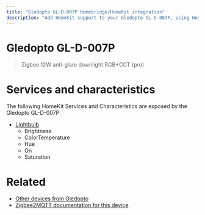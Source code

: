```yaml
---
title: "Gledopto GL-D-007P Homebridge/HomeKit integration"
description: "Add HomeKit support to your Gledopto GL-D-007P, using Homebridge, Zigbee2MQTT and homebridge-z2m."
---
```

<!---
This file has been GENERATED using src/docgen/docgen.ts
DO NOT EDIT THIS FILE MANUALLY!
-->
# Gledopto GL-D-007P
> Zigbee 12W anti-glare downlight RGB+CCT (pro)


# Services and characteristics
The following HomeKit Services and Characteristics are exposed by
the Gledopto GL-D-007P

* [Lightbulb](../../light.md)
  * Brightness
  * ColorTemperature
  * Hue
  * On
  * Saturation


# Related
* [Other devices from Gledopto](../index.md#gledopto)
* [Zigbee2MQTT documentation for this device](https://www.zigbee2mqtt.io/devices/GL-D-007P.html)